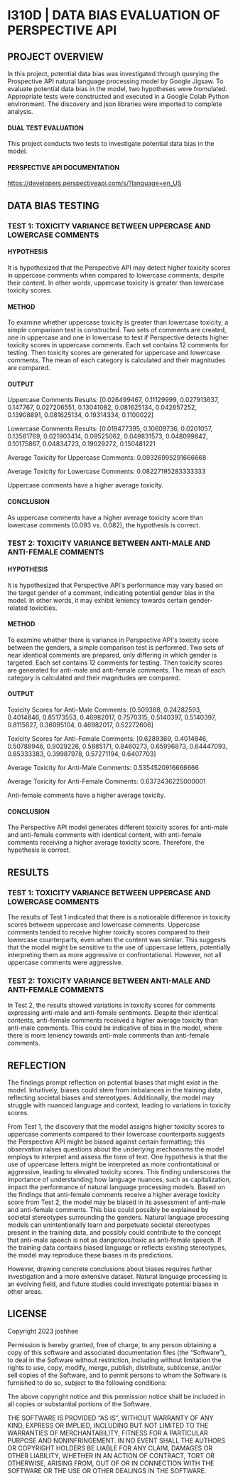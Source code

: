 # I310D | DATA BIAS EVALUATION OF PERSPECTIVE API

## PROJECT OVERVIEW
In this project, potential data bias was investigated through querying the Prospective API natural language processing model by Google
Jigsaw. To evaluate potential data bias in the model, two hypotheses were fromulated. Appropriate tests were constructed and executed in
a Google Colab Python environment. The discovery and json libraries were imported to complete analysis.

#### DUAL TEST EVALUATION
This project conducts two tests to investigate potential data bias in the model.

#### PERSPECTIVE API DOCUMENTATION
https://developers.perspectiveapi.com/s/?language=en_US

## DATA BIAS TESTING
### TEST 1: TOXICITY VARIANCE BETWEEN UPPERCASE AND LOWERCASE COMMENTS
#### HYPOTHESIS
It is hypothesized that the Perspective API may detect higher toxicity scores in uppercase comments when compared to lowercase comments, despite their content. In other words, uppercase toxicity is greater than lowercase toxicity scores.
#### METHOD
To examine whether uppercase toxicity is greater than lowercase toxicity, a simple comparison test is constructed. Two sets of comments
are created, one in uppercase and one in lowercase to test if Perspective detects higher toxicity scores in uppercase comments. Each set
contains 12 comments for testing. Then toxicity scores are generated for uppercase and lowercase comments. The mean of each category
is calculated and their magnitudes are compared.
#### OUTPUT
Uppercase Comments Results: [0.026499467, 0.11129999, 0.027913637, 0.147767, 0.027206551, 0.13041082, 0.081625134,
0.042657252, 0.13908891, 0.081625134, 0.19314334, 0.1100022]

Lowercase Comments Results: [0.019477395, 0.10609736, 0.0201057, 0.13561769, 0.021903414, 0.09525062, 0.049831573,
0.048099842, 0.10175867, 0.04834723, 0.19029272, 0.150481221

Average Toxicity for Uppercase Comments: 0.09326995291666668

Average Toxicity for Lowercase Comments: 0.08227195283333333

Uppercase comments have a higher average toxicity.
#### CONCLUSION
As uppercase comments have a higher average toxicity score than lowercase comments (0.093 vs. 0.082), the hypothesis is correct.

### TEST 2: TOXICITY VARIANCE BETWEEN ANTI-MALE AND ANTI-FEMALE COMMENTS
#### HYPOTHESIS
It is hypothesized that Perspective API's performance may vary based on the target gender of a comment, indicating potential gender bias in the model. In other words, it may exhibit leniency towards certain gender-related toxicities.
#### METHOD
To examine whether there is variance in Perspective API's toxicity score between the genders, a simple comparison test is performed. Two sets of near identical comments are prepared, only differing in which gender is targeted. Each set contains 12 comments for testing. Then toxicity scores are generated for anti-male and anti-female comments. The mean of each category is calculated and their magnitudes are compared.
#### OUTPUT
Toxicity Scores for Anti-Male Comments: [0.509388, 0.24282593, 0.4014846, 0.85173553, 0.46982017, 0.7570315, 0.5140397, 0.5140397, 0.8115627, 0.36095104, 0.46982017, 0.52272606]

Toxicity Scores for Anti-Female Comments: [0.6289369, 0.4014846, 0.50789946, 0.9029226, 0.5885171, 0.8460273, 0.65996873, 0.64447093, 0.85333383, 0.39987978, 0.57271194, 0.6407703]

Average Toxicity for Anti-Male Comments: 0.5354520916666666

Average Toxicity for Anti-Female Comments: 0.6372436225000001

Anti-female comments have a higher average toxicity.
#### CONCLUSION
The Perspective API model generates different toxicity scores for anti-male and anti-female comments with identical content, with anti-female comments receiving a higher average toxicity score. Therefore, the hypothesis is correct.

## RESULTS
### TEST 1: TOXICITY VARIANCE BETWEEN UPPERCASE AND LOWERCASE COMMENTS
The results of Test 1 indicated that there is a noticeable difference in toxicity scores between uppercase and lowercase comments. Uppercase comments tended to receive higher toxicity scores compared to their lowercase counterparts, even when the content was similar. This suggests that the model might be sensitive to the use of uppercase letters, potentially interpreting them as more aggressive or confrontational. However, not all uppercase comments were aggressive.
### TEST 2: TOXICITY VARIANCE BETWEEN ANTI-MALE AND ANTI-FEMALE COMMENTS
In Test 2, the results showed variations in toxicity scores for comments expressing anti-male and anti-female sentiments. Despite their identical contents, anti-female comments received a higher average toxicity than anti-male comments. This could be indicative of bias in the model, where there is more leniency towards anti-male comments than anti-female comments.

## REFLECTION
The findings prompt reflection on potential biases that might exist in the model. Intuitively, biases could stem from imbalances in the training data, reflecting societal biases and stereotypes. Additionally, the model may struggle with nuanced language and context, leading to variations in toxicity scores.

From Test 1, the discovery that the model assigns higher toxicity scores to uppercase comments compared to their lowercase counterparts suggests the Perspective API might be biased against certain formatting; this observation raises questions about the underlying mechanisms the model employs to interpret and assess the tone of text. One hypothesis is that the use of uppercase letters might be interpreted as more confrontational or aggressive, leading to elevated toxicity scores. This finding underscores the importance of understanding how language nuances, such as capitalization, impact the performance of natural language processing models. Based on the findings that anti-female comments receive a higher average toxicity score from Test 2, the model may be biased in its assessment of anti-male and anti-female comments. This bias could possibly be explained by societal stereotypes surrounding the genders. Natural language processing models can unintentionally learn and perpetuate societal stereotypes present in the training data, and possibly could contribute to the concept that anti-male speech is not as dangerous/toxic as anti-female speech. If the training data contains biased language or reflects existing stereotypes, the model may reproduce these biases in its predictions.

However, drawing concrete conclusions about biases requires further investigation and a more extensive dataset. Natural language processing is an evolving field, and future studies could investigate potential biases in other areas.

## LICENSE

Copyright 2023 joshhee

Permission is hereby granted, free of charge, to any person obtaining a copy of this software and associated documentation files (the “Software”), to deal in the Software without restriction, including without limitation the rights to use, copy, modify, merge, publish, distribute, sublicense, and/or sell copies of the Software, and to permit persons to whom the Software is furnished to do so, subject to the following conditions:

The above copyright notice and this permission notice shall be included in all copies or substantial portions of the Software.

THE SOFTWARE IS PROVIDED “AS IS”, WITHOUT WARRANTY OF ANY KIND, EXPRESS OR IMPLIED, INCLUDING BUT NOT LIMITED TO THE WARRANTIES OF MERCHANTABILITY, FITNESS FOR A PARTICULAR PURPOSE AND NONINFRINGEMENT. IN NO EVENT SHALL THE AUTHORS OR COPYRIGHT HOLDERS BE LIABLE FOR ANY CLAIM, DAMAGES OR OTHER LIABILITY, WHETHER IN AN ACTION OF CONTRACT, TORT OR OTHERWISE, ARISING FROM, OUT OF OR IN CONNECTION WITH THE SOFTWARE OR THE USE OR OTHER DEALINGS IN THE SOFTWARE.





